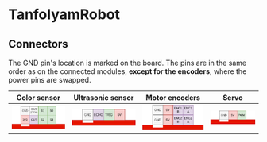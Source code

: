 # TanfolyamRobot

## Connectors

The GND pin's location is marked on the board. The pins are in the same order as on the connected modules, **except for the encoders**, where the power pins are swapped.

| Color sensor                                       | Ultrasonic sensor                                | Motor encoders                                | Servo                                |
|----------------------------------------------------|--------------------------------------------------|-----------------------------------------------|--------------------------------------|
| <img src="etc/readme-img/color_sensor_pinout.png"> | <img src="etc/readme-img/ultrasonic_pinout.png"> | <img src="etc/readme-img/encoder_pinout.png"> | <img src="etc/readme-img/servo.png"> |
